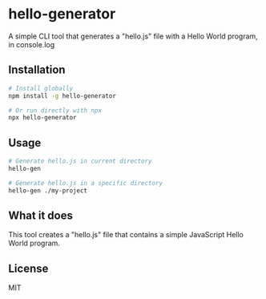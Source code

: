 # hello-generator

A simple CLI tool that generates a "hello.js" file with a Hello World program, in console.log

## Installation

```bash
# Install globally
npm install -g hello-generator

# Or run directly with npx
npx hello-generator
```

## Usage

```bash
# Generate hello.js in current directory
hello-gen

# Generate hello.js in a specific directory
hello-gen ./my-project
```

## What it does

This tool creates a "hello.js" file that contains a simple JavaScript Hello World program.

## License

MIT
